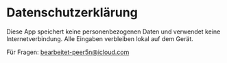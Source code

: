 # Datenschutzerklärung

Diese App speichert keine personenbezogenen Daten und verwendet keine Internetverbindung. Alle Eingaben verbleiben lokal auf dem Gerät.

Für Fragen: bearbeitet-peer5n@icloud.com
